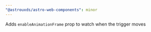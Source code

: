 ```yaml
---
"@astrouxds/astro-web-components": minor
---
```


Adds `enableAnimationFrame` prop to watch when the trigger moves
